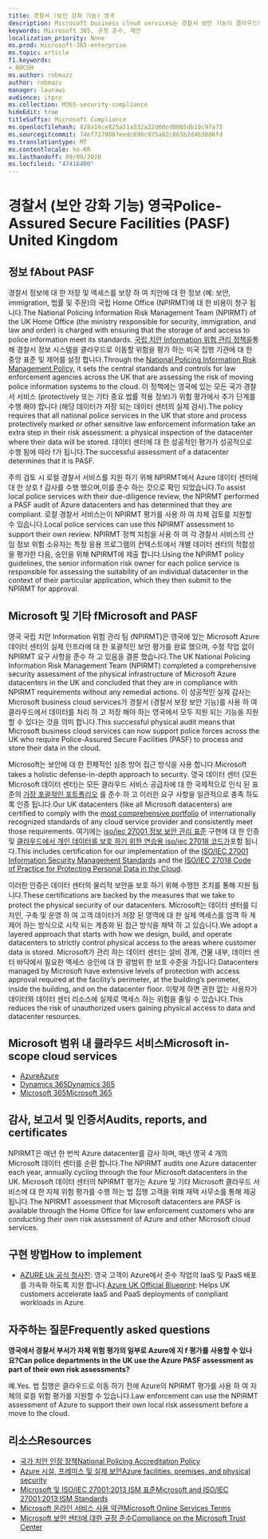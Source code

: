 ```yaml
---
title: 경찰서 (보안 강화 기능) 영국
description: Microsoft business cloud services는 경찰서 보안 기능이 클라우드에서 데이터를 처리 하 고 저장 하도록 요구 하는 영국 법 집행을 지원 합니다.
keywords: Microsoft 365, 규정 준수, 제안
localization_priority: None
ms.prod: microsoft-365-enterprise
ms.topic: article
f1.keywords:
- NOCSH
ms.author: robmazz
author: robmazz
manager: laurawi
audience: itpro
ms.collection: M365-security-compliance
hideEdit: true
titleSuffix: Microsoft Compliance
ms.openlocfilehash: 828a16ce825a21a532a22d60cd0005db10c97a75
ms.sourcegitcommit: 74ef7179887eedc696c975a82c865b2d4b3808fd
ms.translationtype: MT
ms.contentlocale: ko-KR
ms.lasthandoff: 09/09/2020
ms.locfileid: "47416400"
---
```

# <a name="police-assured-secure-facilities-pasf-united-kingdom"></a><span data-ttu-id="cbed8-104">경찰서 (보안 강화 기능) 영국</span><span class="sxs-lookup"><span data-stu-id="cbed8-104">Police-Assured Secure Facilities (PASF) United Kingdom</span></span>

## <a name="about-pasf"></a><span data-ttu-id="cbed8-105">정보 f</span><span class="sxs-lookup"><span data-stu-id="cbed8-105">About PASF</span></span>

<span data-ttu-id="cbed8-106">경찰서 정보에 대 한 저장 및 액세스를 보장 하 여 치안에 대 한 정보 (예: 보안, immigration, 법률 및 주문)의 국립 Home Office (NPIRMT)에 대 한 비용이 청구 됩니다.</span><span class="sxs-lookup"><span data-stu-id="cbed8-106">The National Policing Information Risk Management Team (NPIRMT) of the UK Home Office (the ministry responsible for security, immigration, and law and order) is charged with ensuring that the storage of and access to police information meet its standards.</span></span> <span data-ttu-id="cbed8-107">[국립 치안 Information 위험 관리 정책을](http://library.college.police.uk/docs/APP-National-Policing-Information-Risk-Management-Policy.pdf)통해 경찰서 정보 시스템을 클라우드로 이동할 위험을 평가 하는 미국 집행 기관에 대 한 중앙 표준 및 제어를 설정 합니다.</span><span class="sxs-lookup"><span data-stu-id="cbed8-107">Through the [National Policing Information Risk Management Policy](http://library.college.police.uk/docs/APP-National-Policing-Information-Risk-Management-Policy.pdf), it sets the central standards and controls for law enforcement agencies across the UK that are assessing the risk of moving police information systems to the cloud.</span></span> <span data-ttu-id="cbed8-108">이 정책에는 영국에 있는 모든 국가 경찰서 서비스 (protectively 또는 기타 중요 법률 적용 정보)가 위험 평가에서 추가 단계를 수행 해야 합니다 (해당 데이터가 저장 되는 데이터 센터의 실제 검사).</span><span class="sxs-lookup"><span data-stu-id="cbed8-108">The policy requires that all national police services in the UK that store and process protectively marked or other sensitive law enforcement information take an extra step in their risk assessment: a physical inspection of the datacenter where their data will be stored.</span></span> <span data-ttu-id="cbed8-109">데이터 센터에 대 한 성공적인 평가가 성공적으로 수행 됨에 따라 f가 됩니다.</span><span class="sxs-lookup"><span data-stu-id="cbed8-109">The successful assessment of a datacenter determines that it is PASF.</span></span>

<span data-ttu-id="cbed8-110">주의 검토 시 로컬 경찰서 서비스를 지원 하기 위해 NPIRMT에서 Azure 데이터 센터에 대 한 상호 f 감사를 수행 했으며,이를 준수 하는 것으로 확인 되었습니다.</span><span class="sxs-lookup"><span data-stu-id="cbed8-110">To assist local police services with their due-diligence review, the NPIRMT performed a PASF audit of Azure datacenters and has determined that they are compliant.</span></span> <span data-ttu-id="cbed8-111">로컬 경찰서 서비스는이 NPIRMT 평가를 사용 하 여 자체 검토를 지원할 수 있습니다.</span><span class="sxs-lookup"><span data-stu-id="cbed8-111">Local police services can use this NPIRMT assessment to support their own review.</span></span> <span data-ttu-id="cbed8-112">NPIRMT 정책 지침을 사용 하 여 각 경찰서 서비스의 선임 정보 위험 소유자는 특정 응용 프로그램의 컨텍스트에서 개별 데이터 센터의 적합성을 평가한 다음, 승인을 위해 NPIRMT에 제출 합니다.</span><span class="sxs-lookup"><span data-stu-id="cbed8-112">Using the NPIRMT policy guidelines, the senior information risk owner for each police service is responsible for assessing the suitability of an individual datacenter in the context of their particular application, which they then submit to the NPIRMT for approval.</span></span>

## <a name="microsoft-and-pasf"></a><span data-ttu-id="cbed8-113">Microsoft 및 기타 f</span><span class="sxs-lookup"><span data-stu-id="cbed8-113">Microsoft and PASF</span></span>

<span data-ttu-id="cbed8-114">영국 국립 치안 Information 위험 관리 팀 (NPIRMT)은 영국에 있는 Microsoft Azure 데이터 센터의 실제 인프라에 대 한 포괄적인 보안 평가를 완료 했으며, 수정 작업 없이 NPIRMT 요구 사항을 준수 하 고 있음을 결론 했습니다.</span><span class="sxs-lookup"><span data-stu-id="cbed8-114">The UK National Policing Information Risk Management Team (NPIRMT) completed a comprehensive security assessment of the physical infrastructure of Microsoft Azure datacenters in the UK and concluded that they are in compliance with NPIRMT requirements without any remedial actions.</span></span> <span data-ttu-id="cbed8-115">이 성공적인 실제 감사는 Microsoft business cloud services가 경찰서 (경찰서 보장 보안 기능)를 사용 하 여 클라우드에서 데이터를 처리 하 고 저장 해야 하는 영국에서 모두 지원 되는 기능을 지원할 수 있다는 것을 의미 합니다.</span><span class="sxs-lookup"><span data-stu-id="cbed8-115">This successful physical audit means that Microsoft business cloud services can now support police forces across the UK who require Police-Assured Secure Facilities (PASF) to process and store their data in the cloud.</span></span>

<span data-ttu-id="cbed8-116">Microsoft는 보안에 대 한 전체적인 심층 방어 접근 방식을 사용 합니다.</span><span class="sxs-lookup"><span data-stu-id="cbed8-116">Microsoft takes a holistic defense-in-depth approach to security.</span></span> <span data-ttu-id="cbed8-117">영국 데이터 센터 (모든 Microsoft 데이터 센터)는 모든 클라우드 서비스 공급자에 대 한 국제적으로 인식 된 표준의 [가장 포괄적인 포트폴리오](https://azure.microsoft.com/overview/trusted-cloud/) 를 준수 하 고 이러한 요구 사항을 일관적으로 충족 하도록 인증 됩니다.</span><span class="sxs-lookup"><span data-stu-id="cbed8-117">Our UK datacenters (like all Microsoft datacenters) are certified to comply with the [most comprehensive portfolio](https://azure.microsoft.com/overview/trusted-cloud/) of internationally recognized standards of any cloud service provider and consistently meet those requirements.</span></span> <span data-ttu-id="cbed8-118">여기에는 [iso/iec 27001 정보 보안 관리 표준](offering-iso-27001.md) 구현에 대 한 인증 및 [클라우드에서 개인 데이터를 보호 하기 위한 연습용 iso/iec 27018 코드가](offering-iso-27018.md)포함 됩니다.</span><span class="sxs-lookup"><span data-stu-id="cbed8-118">This includes certification for our implementation of the [ISO/IEC 27001 Information Security Management Standards](offering-iso-27001.md) and the [ISO/IEC 27018 Code of Practice for Protecting Personal Data in the Cloud](offering-iso-27018.md).</span></span>

<span data-ttu-id="cbed8-119">이러한 인증은 데이터 센터의 물리적 보안을 보호 하기 위해 수행한 조치를 통해 지원 됩니다.</span><span class="sxs-lookup"><span data-stu-id="cbed8-119">These certifications are backed by the measures that we take to protect the physical security of our datacenters.</span></span> <span data-ttu-id="cbed8-120">Microsoft는 데이터 센터를 디자인, 구축 및 운영 하 여 고객 데이터가 저장 된 영역에 대 한 실제 액세스를 엄격 하 게 제어 하는 방식으로 시작 되는 계층화 된 접근 방식을 채택 하 고 있습니다.</span><span class="sxs-lookup"><span data-stu-id="cbed8-120">We adopt a layered approach that starts with how we design, build, and operate datacenters to strictly control physical access to the areas where customer data is stored.</span></span> <span data-ttu-id="cbed8-121">Microsoft가 관리 하는 데이터 센터는 설비 경계, 건물 내부, 데이터 센터 바닥에서 필요한 액세스 승인에 대 한 광범위 한 보호 수준을 가집니다.</span><span class="sxs-lookup"><span data-stu-id="cbed8-121">Datacenters managed by Microsoft have extensive levels of protection with access approval required at the facility’s perimeter, at the building’s perimeter, inside the building, and on the datacenter floor.</span></span> <span data-ttu-id="cbed8-122">이렇게 하면 권한 없는 사용자가 데이터와 데이터 센터 리소스에 실제로 액세스 하는 위험을 줄일 수 있습니다.</span><span class="sxs-lookup"><span data-stu-id="cbed8-122">This reduces the risk of unauthorized users gaining physical access to data and datacenter resources.</span></span>

## <a name="microsoft-in-scope-cloud-services"></a><span data-ttu-id="cbed8-123">Microsoft 범위 내 클라우드 서비스</span><span class="sxs-lookup"><span data-stu-id="cbed8-123">Microsoft in-scope cloud services</span></span>

- [<span data-ttu-id="cbed8-124">Azure</span><span class="sxs-lookup"><span data-stu-id="cbed8-124">Azure</span></span>](https://gallery.technet.microsoft.com/Overview-of-Azure-c1be3942)
- [<span data-ttu-id="cbed8-125">Dynamics 365</span><span class="sxs-lookup"><span data-stu-id="cbed8-125">Dynamics 365</span></span>](https://download.microsoft.com/download/E/1/9/E1977163-7A86-4812-AC18-C03ADC958AAF/Microsoft_Dynamics_365_Cloud_Service_Compliance_Datasheet.pdf)
- [<span data-ttu-id="cbed8-126">Microsoft 365</span><span class="sxs-lookup"><span data-stu-id="cbed8-126">Microsoft 365</span></span>](https://servicetrust.microsoft.com/ViewPage/TrustDocuments?command=Download&downloadType=Document&downloadId=9f756cce-b15d-45a9-94d7-6a583dee4401&docTab=6d000410-c9e9-11e7-9a91-892aae8839ad_Compliance_Guides)

## <a name="audits-reports-and-certificates"></a><span data-ttu-id="cbed8-127">감사, 보고서 및 인증서</span><span class="sxs-lookup"><span data-stu-id="cbed8-127">Audits, reports, and certificates</span></span>

<span data-ttu-id="cbed8-128">NPIRMT은 매년 한 번씩 Azure datacenter를 감사 하며, 매년 영국 4 개의 Microsoft 데이터 센터를 순환 합니다.</span><span class="sxs-lookup"><span data-stu-id="cbed8-128">The NPIRMT audits one Azure datacenter each year, annually cycling through the four Microsoft datacenters in the UK.</span></span> <span data-ttu-id="cbed8-129">Microsoft 데이터 센터의 NPIRMT 평가는 Azure 및 기타 Microsoft 클라우드 서비스에 대 한 자체 위험 평가를 수행 하는 법 집행 고객을 위해 재택 사무소를 통해 제공 됩니다.</span><span class="sxs-lookup"><span data-stu-id="cbed8-129">The NPIRMT assessment that Microsoft datacenters are PASF is available through the Home Office for law enforcement customers who are conducting their own risk assessment of Azure and other Microsoft cloud services.</span></span>

## <a name="how-to-implement"></a><span data-ttu-id="cbed8-130">구현 방법</span><span class="sxs-lookup"><span data-stu-id="cbed8-130">How to implement</span></span>

- <span data-ttu-id="cbed8-131">[AZURE Uk 공식 청사진](https://servicetrust.microsoft.com/ViewPage/UKBlueprints): 영국 고객이 Azure에서 준수 작업의 IaaS 및 PaaS 배포를 가속화 하도록 지원 합니다.</span><span class="sxs-lookup"><span data-stu-id="cbed8-131">[Azure UK Official Blueprint](https://servicetrust.microsoft.com/ViewPage/UKBlueprints): Helps UK customers accelerate IaaS and PaaS deployments of compliant workloads in Azure.</span></span>

## <a name="frequently-asked-questions"></a><span data-ttu-id="cbed8-132">자주하는 질문</span><span class="sxs-lookup"><span data-stu-id="cbed8-132">Frequently asked questions</span></span>

<span data-ttu-id="cbed8-133">**영국에서 경찰서 부서가 자체 위험 평가의 일부로 Azure에 지 f 평가를 사용할 수 있나요?**</span><span class="sxs-lookup"><span data-stu-id="cbed8-133">**Can police departments in the UK use the Azure PASF assessment as part of their own risk assessments?**</span></span>

<span data-ttu-id="cbed8-134">예.</span><span class="sxs-lookup"><span data-stu-id="cbed8-134">Yes.</span></span> <span data-ttu-id="cbed8-135">법 집행은 클라우드로 이동 하기 전에 Azure의 NPIRMT 평가를 사용 하 여 자체의 로컬 위험 평가를 지원할 수 있습니다.</span><span class="sxs-lookup"><span data-stu-id="cbed8-135">Law enforcement can use the NPIRMT assessment of Azure to support their own local risk assessment before a move to the cloud.</span></span>

## <a name="resources"></a><span data-ttu-id="cbed8-136">리소스</span><span class="sxs-lookup"><span data-stu-id="cbed8-136">Resources</span></span>

- [<span data-ttu-id="cbed8-137">국가 치안 인정 정책</span><span class="sxs-lookup"><span data-stu-id="cbed8-137">National Policing Accreditation Policy</span></span>](http://library.college.police.uk/docs/APP-National-Policing-Accreditation-Policy-2013.pdf)
- [<span data-ttu-id="cbed8-138">Azure 시설, 프레미스 및 실제 보안</span><span class="sxs-lookup"><span data-stu-id="cbed8-138">Azure facilities, premises, and physical security</span></span>](https://azure.microsoft.com/blog/azure-layered-approach-to-physical-security/)
- [<span data-ttu-id="cbed8-139">Microsoft 및 ISO/IEC 27001:2013 ISM 표준</span><span class="sxs-lookup"><span data-stu-id="cbed8-139">Microsoft and ISO/IEC 27001:2013 ISM Standards</span></span>](offering-iso-27001.md)
- [<span data-ttu-id="cbed8-140">Microsoft 온라인 서비스 사용 약관</span><span class="sxs-lookup"><span data-stu-id="cbed8-140">Microsoft Online Services Terms</span></span>](https://www.microsoftvolumelicensing.com/DocumentSearch.aspx?Mode=3&DocumentTypeId=31)
- [<span data-ttu-id="cbed8-141">Microsoft 보안 센터에 대한 규정 준수</span><span class="sxs-lookup"><span data-stu-id="cbed8-141">Compliance on the Microsoft Trust Center</span></span>](https://www.microsoft.com/trust-center/compliance/compliance-overview)
